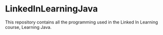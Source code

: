 # LinkedInLearningJava
This repository contains all the programming used in the Linked In Learning course, Learning Java.
